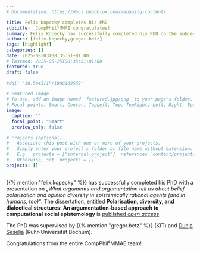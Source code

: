 ```yaml
---
# Documentation: https://docs.hugoblox.com/managing-content/

title: Felix Kopecky completes his PhD
subtitle:  CompPhil²MMAE congratulates!
summary: Felix Kopecky has successfully completed his PhD on the subject of  *Polarisation, diversity, and dialectical structures* successfully completed. Congratulations from the entire CompPhil²MMAE team!
authors: [felix.kopecky,gregor.betz]
tags: [highlight]
categories: []
date: 2025-08-03T08:35:51+01:00
# lastmod: 2025-05-25T08:35:51+01:00
featured: true
draft: false

#doi: '10.5445/IR/1000169559'

# Featured image
# To use, add an image named `featured.jpg/png` to your page's folder.
# Focal points: Smart, Center, TopLeft, Top, TopRight, Left, Right, BottomLeft, Bottom, BottomRight.
image:
  caption: ""
  focal_point: "Smart"
  preview_only: false

# Projects (optional).
#   Associate this post with one or more of your projects.
#   Simply enter your project's folder or file name without extension.
#   E.g. `projects = ["internal-project"]` references `content/project/deep-learning/index.md`.
#   Otherwise, set `projects = []`.
projects: []
---
```


{{% mention "felix.kopecky" %}} has successfully completed his PhD with a presentation on *„What arguments and argumentation tell us about belief polarisation and opinion diversity in epistemically rational agents (and in humans, too)“*. The dissertation, entitled **Polarisation, diversity, and dialectical structures: An argumentation-based approach to computational social epistemology** is [published *open access*](https://publikationen.bibliothek.kit.edu/1000183401). 

<!--more-->

The PhD was supervised by {{% mention "gregor.betz" %}} (KIT) and [Dunja Šešelja](https://rub.academia.edu/DunjaSeselja/Papers) (Ruhr-Universität Bochum). 

Congratulations from the entire CompPhil²MMAE team! 

